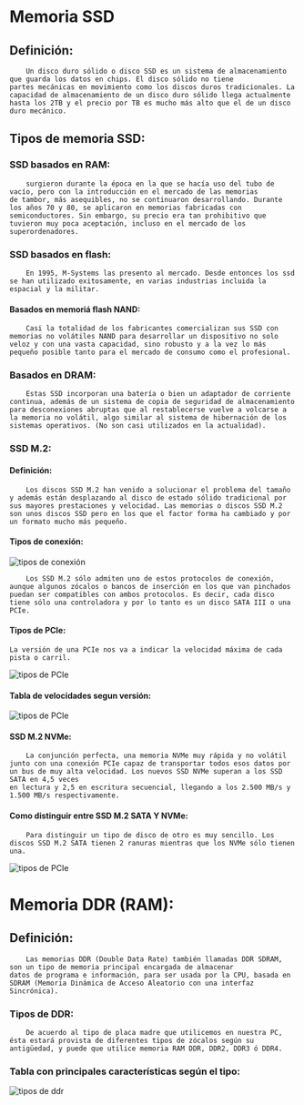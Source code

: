 # Memoria SSD

## Definición:
```
    Un disco duro sólido o disco SSD es un sistema de almacenamiento que guarda los datos en chips. El disco sólido no tiene 
partes mecánicas en movimiento como los discos duros tradicionales. La capacidad de almacenamiento de un disco duro sólido llega actualmente hasta los 2TB y el precio por TB es mucho más alto que el de un disco duro mecánico. 
```    
## Tipos de memoria SSD:

### SSD basados en RAM:
```
    surgieron durante la época en la que se hacía uso del tubo de vacío, pero con la introducción en el mercado de las memorias 
de tambor, más asequibles, no se continuaron desarrollando. Durante los años 70 y 80, se aplicaron en memorias fabricadas con semiconductores. Sin embargo, su precio era tan prohibitivo que tuvieron muy poca aceptación, incluso en el mercado de los superordenadores. 
```
### SSD basados en flash:
```
    En 1995, M-Systems las presento al mercado. Desde entonces los ssd se han utilizado exitosamente, en varias industrias incluida la espacial y la militar.
```
#### Basados en memoriá flash NAND:
```
    Casi la totalidad de los fabricantes comercializan sus SSD con memorias no volátiles NAND para desarrollar un dispositivo no solo veloz y con una vasta capacidad, sino robusto y a la vez lo más pequeño posible tanto para el mercado de consumo como el profesional.
```
### Basados en DRAM:
```
    Estas SSD incorporan una batería o bien un adaptador de corriente continua, además de un sistema de copia de seguridad de almacenamiento para desconexiones abruptas que al restablecerse vuelve a volcarse a la memoria no volátil, algo similar al sistema de hibernación de los sistemas operativos. (No son casi utilizados en la actualidad).
```
### SSD M.2:
#### Definición:
```
    Los discos SSD M.2 han venido a solucionar el problema del tamaño y además están desplazando al disco de estado sólido tradicional por sus mayores prestaciones y velocidad. Las memorias o discos SSD M.2 son unos discos SSD pero en los que el factor forma ha cambiado y por un formato mucho más pequeño.
```
#### Tipos de conexión:
![tipos de conexión](https://naseros.com/wp-content/uploads/SSD-M.2-nvme-sata.png)
```
    Los SSD M.2 sólo admiten uno de estos protocolos de conexión, aunque algunos zócalos o bancos de inserción en los que van pinchados puedan ser compatibles con ambos protocolos. Es decir, cada disco tiene sólo una controladora y por lo tanto es un disco SATA III o una PCIe.
```
#### Tipos de PCIe:

```
La versión de una PCIe nos va a indicar la velocidad máxima de cada pista o carril.
```

![tipos de PCIe](https://naseros.com/wp-content/uploads/SSD-M.2-PCIe-ranuras.png)
#### Tabla de velocidades segun versión:
![tipos de PCIe](https://naseros.com/wp-content/uploads/SSD-M.2-PCIe-velocidades.png)
#### SSD M.2 NVMe:

```.
    La conjunción perfecta, una memoria NVMe muy rápida y no volátil junto con una conexión PCIe capaz de transportar todos esos datos por un bus de muy alta velocidad. Los nuevos SSD NVMe superan a los SSD SATA en 4,5 veces 
en lectura y 2,5 en escritura secuencial, llegando a los 2.500 MB/s y 1.500 MB/s respectivamente.
```

#### Como distinguir entre SSD M.2 SATA Y NVMe:

```
    Para distinguir un tipo de disco de otro es muy sencillo. Los discos SSD M.2 SATA tienen 2 ranuras mientras que los NVMe sólo tienen una.
```

![tipos de PCIe](https://naseros.com/wp-content/uploads/SSD-M.2-sata-nvme-ssd-SSD-M.2.jpg)

# Memoria DDR (RAM):
## Definición:

```
    Las memorias DDR (Double Data Rate) también llamadas DDR SDRAM, son un tipo de memoria principal encargada de almacenar 
datos de programa e información, para ser usada por la CPU, basada en SDRAM (Memoria Dinámica de Acceso Aleatorio con una interfaz Sincrónica). 
```
### Tipos de DDR:

```
    De acuerdo al tipo de placa madre que utilicemos en nuestra PC, ésta estará provista de diferentes tipos de zócalos según su antigüedad, y puede que utilice memoria RAM DDR, DDR2, DDR3 ó DDR4.
```

### Tabla con principales características según el tipo:
![tipos de ddr](https://www.muycomputer.com/wp-content/uploads/2016/01/DDR4_contra_DDR3_4.jpg)



